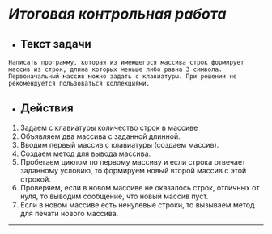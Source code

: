# *Итоговая контрольная работа*

* ## Текст задачи 
`Написать программу, которая из имеющегося массива строк формирует массив из строк, длина которых меньше либо равна 3 символа. Первоначальный массив можно задать с клавиатуры. При решении не рекомендуется пользоваться коллекциями.`
* ## Действия
1. Задаем с клавиатуры количество строк в массиве 
2. Объявляем два массива с заданной длинной.
3. Вводим первый массив с клавиатуры (создаем массив).
4. Создаем метод для вывода массива.
5. Пробегаем циклом по первому массиву и если строка отвечает заданному условию, то формируем новый второй массив с этой строкой.
6. Проверяем, если в новом массиве не оказалось строк, отличных от нуля, то выводим сообщение, что новый массив пуст.
7. Если в новом массиве есть ненулевые строки, то вызываем метод для печати нового массива.

---------